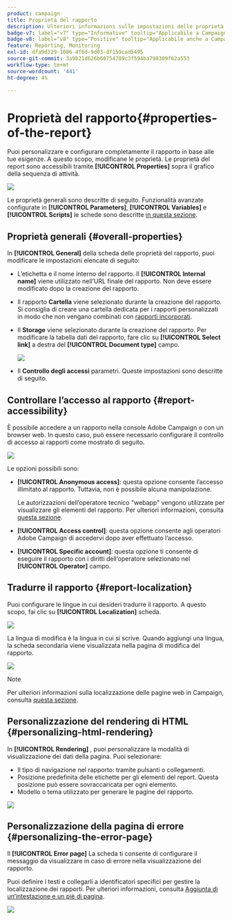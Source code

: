 ```yaml
---
product: campaign
title: Proprietà del rapporto
description: Ulteriori informazioni sulle impostazioni delle proprietà del report
badge-v7: label="v7" type="Informative" tooltip="Applicabile a Campaign Classic v7"
badge-v8: label="v8" type="Positive" tooltip="Applicabile anche a Campaign v8"
feature: Reporting, Monitoring
exl-id: dfa9d329-1086-4f6d-9d03-df159cad5495
source-git-commit: 3a9b21d626b60754789c3f594ba798309f62a553
workflow-type: tm+mt
source-wordcount: '441'
ht-degree: 4%

---
```


# Proprietà del rapporto{#properties-of-the-report}



Puoi personalizzare e configurare completamente il rapporto in base alle tue esigenze. A questo scopo, modificane le proprietà. Le proprietà del report sono accessibili tramite **[!UICONTROL Properties]** sopra il grafico della sequenza di attività.

![](assets/s_ncs_advuser_report_properties_01.png)

Le proprietà generali sono descritte di seguito. Funzionalità avanzate configurate in **[!UICONTROL Parameters]**, **[!UICONTROL Variables]** e **[!UICONTROL Scripts]** le schede sono descritte [in questa sezione](../../reporting/using/advanced-functionalities.md).

## Proprietà generali {#overall-properties}

In **[!UICONTROL General]** della scheda delle proprietà del rapporto, puoi modificare le impostazioni elencate di seguito:

* L’etichetta e il nome interno del rapporto. Il **[!UICONTROL Internal name]** viene utilizzato nell’URL finale del rapporto. Non deve essere modificato dopo la creazione del rapporto.

* Il rapporto **Cartella** viene selezionato durante la creazione del rapporto. Si consiglia di creare una cartella dedicata per i rapporti personalizzati in modo che non vengano combinati con [rapporti incorporati](../../reporting/using/about-campaign-built-in-reports.md).

* Il **Storage** viene selezionato durante la creazione del rapporto. Per modificare la tabella dati del rapporto, fare clic su **[!UICONTROL Select link]** a destra del **[!UICONTROL Document type]** campo.

  ![](assets/s_ncs_advuser_report_properties_02.png)

* Il **Controllo degli accessi** parametri. Queste impostazioni sono descritte di seguito.

## Controllare l’accesso al rapporto {#report-accessibility}

È possibile accedere a un rapporto nella console Adobe Campaign o con un browser web. In questo caso, può essere necessario configurare il controllo di accesso ai rapporti come mostrato di seguito.

![](assets/s_ncs_advuser_report_properties_02b.png)

Le opzioni possibili sono:

* **[!UICONTROL Anonymous access]**: questa opzione consente l’accesso illimitato al rapporto. Tuttavia, non è possibile alcuna manipolazione.

  Le autorizzazioni dell’operatore tecnico &quot;webapp&quot; vengono utilizzate per visualizzare gli elementi del rapporto. Per ulteriori informazioni, consulta [questa sezione](../../platform/using/access-management-operators.md).

* **[!UICONTROL Access control]**: questa opzione consente agli operatori Adobe Campaign di accedervi dopo aver effettuato l’accesso.
* **[!UICONTROL Specific account]**: questa opzione ti consente di eseguire il rapporto con i diritti dell’operatore selezionato nel **[!UICONTROL Operator]** campo.

## Tradurre il rapporto {#report-localization}

Puoi configurare le lingue in cui desideri tradurre il rapporto. A questo scopo, fai clic su **[!UICONTROL Localization]** scheda.

![](assets/s_ncs_advuser_report_properties_06.png)

La lingua di modifica è la lingua in cui si scrive. Quando aggiungi una lingua, la scheda secondaria viene visualizzata nella pagina di modifica del rapporto.

![](assets/s_ncs_advuser_report_properties_05a.png)

>[!NOTE]
>
>Per ulteriori informazioni sulla localizzazione delle pagine web in Campaign, consulta [questa sezione](../../web/using/translating-a-web-form.md).

## Personalizzazione del rendering di HTML {#personalizing-html-rendering}

In **[!UICONTROL Rendering]** , puoi personalizzare la modalità di visualizzazione dei dati della pagina. Puoi selezionare:

* Il tipo di navigazione nel rapporto: tramite pulsanti o collegamenti.
* Posizione predefinita delle etichette per gli elementi del report. Questa posizione può essere sovraccaricata per ogni elemento.
* Modello o tema utilizzato per generare le pagine del rapporto.

![](assets/s_ncs_advuser_report_properties_08.png)

## Personalizzazione della pagina di errore {#personalizing-the-error-page}

Il **[!UICONTROL Error page]** La scheda ti consente di configurare il messaggio da visualizzare in caso di errore nella visualizzazione del rapporto.

Puoi definire i testi e collegarli a identificatori specifici per gestire la localizzazione dei rapporti. Per ulteriori informazioni, consulta [Aggiunta di un’intestazione e un piè di pagina](../../reporting/using/element-layout.md#adding-a-header-and-a-footer).

![](assets/s_ncs_advuser_report_properties_11.png)
